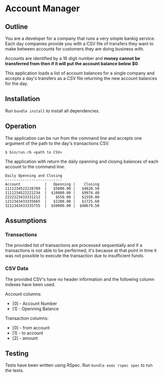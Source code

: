 # Account Manager

## Outline

You are a developer for a company that runs a very simple bankig service. Each
day companies provide you with a CSV file of transfers they want to make between
accounts for customers they are doing business with. 

Accounts are identified by a 16 digit number and **money cannot be transferred
from then if it will put the account balance below $0**.

This application loads a list of account balances for a single company and
accepts a day's transfers as a CSV file returning the new account balances for
the day. 

## Installation

Run `bundle install` to install all dependencies.

## Operation

The application can be run from the command line and accepts one argument of the
path to the day's transactions CSV.

```
$ bin/run.rb <path to CSV>
```

The application with return the daily openning and closing balances of each account to the command line.

```
Daily Openning and Closing
--------------------------
Account           |   Openning |    Closing
1111234522226789  |   $5000.00 |   $4820.50
1111234522221234  |  $10000.00 |   $9974.40
2222123433331212  |    $550.00 |   $1550.00
1212343433335665  |   $1200.00 |   $1725.60
3212343433335755  |  $50000.00 |  $48679.50
```

## Assumptions

### Transactions

The provided list of transactions are processed sequentially and if a
transactions is not able to be performed, it's because at that point in time it
was not possible to execute the transaction due to insufficient funds.

### CSV Data

The provided CSV's have no header information and the following column indexes
have been used. 

Account columns:

- [0] - Account Number
- [1] - Openning Balance

Transaction columns:

- [0] - from account
- [1] - to account
- [2] - amount

## Testing

Tests have been written using RSpec. Run `bundle exec rspec spec` to run the tests.

